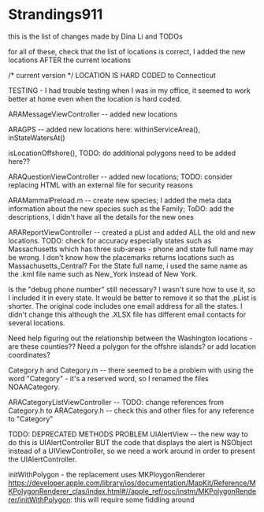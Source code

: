 # Strandings911

this is the list of changes made by Dina Li and TODOs

for all of these, check that the list of locations is correct, I added the new locations AFTER the current locations

/* current version */ LOCATION IS HARD CODED to Connecticut

TESTING - I had trouble testing when I was in my office, it seemed to work better at home even when the location is hard coded. 

ARAMessageViewController -- added new locations

ARAGPS -- added new locations here: withinServiceArea(), inStateWatersAt()

isLocationOffshore(), TODO: do additional polygons need to be added here??

ARAQuestionViewController -- added new locations; TODO: consider replacing HTML with an external file for security reasons

ARAMammalPreload.m  -- create new species; I added the meta data information about the new species such as the Family; ToDO: add the descriptions, I didn't have all the details for the new ones

ARAReportViewController -- created a pList and added ALL the old and new locations. TODO: check for accuracy especially states such as Massachusetts which has three sub-areas - phone and state full name may be wrong. I don't know how the placemarks returns locations such as Massachusetts_Central? For the State full name, i used the same name as the .kml file name such as New_York instead of New York.

Is the "debug phone number" still necessary? I wasn't sure how to use it, so I included it in every state. It would be better to remove it so that the .pList is shorter. The original code includes one email address for all the states. I didn't change this although the .XLSX file has different email contacts for several locations.

Need help figuring out the relationship between the Washington locations - are these counties?? Need a polygon for the offshre islands? or add location coordinates?

Category.h and Category.m -- there seemed to be a problem with using the word "Category" - it's a reserved word, so I renamed the files NOAACategory.

ARACategoryListViewController -- TODO: change references from Category.h to ARACategory.h -- check this and other files for any reference to "Category"

TODO: DEPRECATED METHODS PROBLEM
UIAlertView -- the new way to do this is UIAlertController BUT the code that displays the alert is NSObject instead of a UIViewController, so we need a work around in order to present the UIAlertController. 

initWithPolygon - the replacement uses MKPloygonRenderer https://developer.apple.com/library/ios/documentation/MapKit/Reference/MKPolygonRenderer_clas/index.html#//apple_ref/occ/instm/MKPolygonRenderer/initWithPolygon:
this will require some fiddling around

